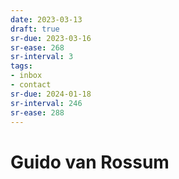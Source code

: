 ```yaml
---
date: 2023-03-13
draft: true
sr-due: 2023-03-16
sr-ease: 268
sr-interval: 3
tags:
- inbox
- contact
sr-due: 2024-01-18
sr-interval: 246
sr-ease: 288
---
```


# Guido van Rossum
